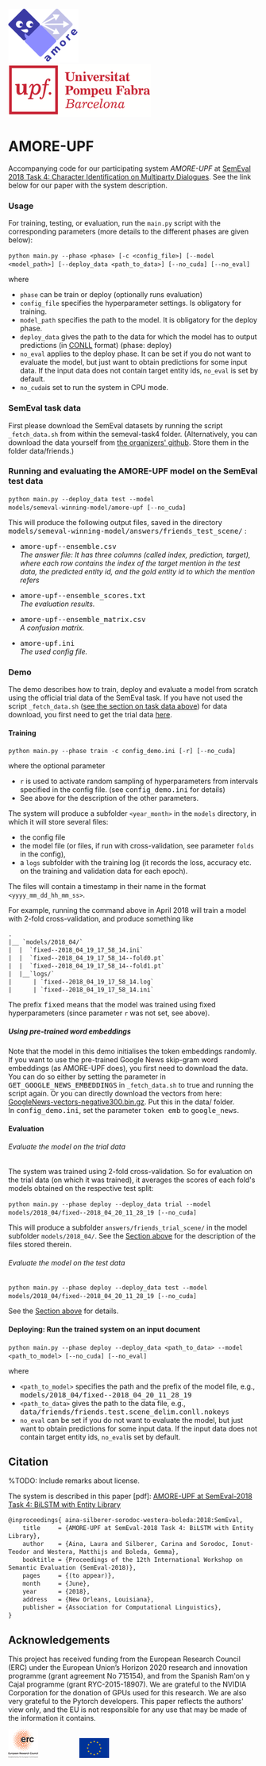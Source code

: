 ![AMORE-UPF](logos/logo-AMORE-blue-withtext.png)    &nbsp; &nbsp; &nbsp; &nbsp; &nbsp;  &nbsp; &nbsp; &nbsp; &nbsp; &nbsp;  &nbsp; &nbsp; &nbsp; &nbsp; &nbsp;  &nbsp; &nbsp; &nbsp; &nbsp; &nbsp;  &nbsp; &nbsp; &nbsp; &nbsp; &nbsp; &nbsp; &nbsp; &nbsp; &nbsp; &nbsp;      ![UPF](logos/upf-logo.png)

# AMORE-UPF  

Accompanying code for our participating system *AMORE-UPF* at [SemEval 2018 Task 4: Character Identification on Multiparty Dialogues](https://competitions.codalab.org/competitions/17310). 
See the link below for our paper with the system description. 

### Usage
For training, testing, or evaluation, run the `main.py` script with the corresponding parameters (more details to the different phases are given below): 

`python main.py --phase <phase> [-c <config_file>] [--model <model_path>] [--deploy_data <path_to_data>] [--no_cuda] [--no_eval]`

where 
- `phase` can be train or deploy (optionally runs evaluation)
- `config_file` specifies the hyperparameter settings. Is obligatory for training. 
- `model_path` specifies the path to the model. It is obligatory for the deploy phase. 
- `deploy_data` gives the path to the data for which the model has to output predictions (in [CONLL](https://competitions.codalab.org/competitions/17310#learn_the_details-evaluation) format) (phase: deploy)
- `no_eval` applies to the deploy phase. It can be set if you do not want to evaluate the model, but just want to obtain predictions for some input data. If the input data does not contain target entity ids, `no_eval` is set by default.
- `no_cuda`is set to run the system in CPU mode.

### SemEval task data
First please download the SemEval datasets by running the script `_fetch_data.sh` from within the semeval-task4 folder. (Alternatively, you can download the data yourself from [the organizers' github](https://github.com/emorynlp/semeval-2018-task4/tree/master/dat). Store them in the folder data/friends.)


### Running and evaluating the AMORE-UPF model on the SemEval test data

<code>python main.py --deploy_data test --model models/semeval-winning-model/amore-upf [--no_cuda]</code>

This will produce the following output files, saved in the directory 
<tt>models/semeval-winning-model/answers/friends_test_scene/</tt> :

- <tt>amore-upf--ensemble.csv</tt><br/>
*The answer file: It has three columns (called index, prediction, target), <br/>where each row contains the index of the target mention in the test data, the predicted entity id, and the gold entity id to which the mention refers*

- <tt>amore-upf--ensemble_scores.txt</tt> <br/>
*The evaluation results.*

- <tt>amore-upf--ensemble_matrix.csv</tt><br/>
*A confusion matrix.*

- <tt>amore-upf.ini</tt><br/>
*The used config file.*

### Demo

The demo describes how to train, deploy and evaluate a model from scratch using the official trial data of the SemEval task. If you have not used the script `_fetch_data.sh` ([see the section on task data above](#semeval-task-data)) for data download, you first need to get the trial data [here](https://competitions.codalab.org/my/datasets/download/d8e0b7e1-1c4f-4171-93e9-74339e6c759e).

#### Training
`python main.py --phase train -c config_demo.ini [-r] [--no_cuda]`

where the optional parameter 
* `r` is used to activate random sampling of hyperparameters  from intervals specified in the config file. (see <tt>config_demo.ini</tt> for details)
* See above for the description of the other parameters.

The system will produce a subfolder `<year_month>` in the `models` directory, in which it will store several files:
* the config file
* the model file (or files, if run with cross-validation, see parameter `folds` in the config), 
* a `logs` subfolder with the training log (it records the loss, accuracy etc. on the training and validation data for each epoch).

The files will contain a timestamp in their name in the format `<yyyy_mm_dd_hh_mm_ss>`. 

For example, running the command above in April 2018 will train a model with 2-fold cross-validation, and produce something like 
```
.
|__ `models/2018_04/`
|  |  `fixed--2018_04_19_17_58_14.ini`
|  |  `fixed--2018_04_19_17_58_14--fold0.pt`
|  |  `fixed--2018_04_19_17_58_14--fold1.pt`
|  |__`logs/`
|      | `fixed--2018_04_19_17_58_14.log`
|      | `fixed--2018_04_19_17_58_14.ini`
```
The prefix <tt>fixed</tt> means that the model was trained using fixed hyperparameters (since parameter `r` was not set, see above).

##### Using pre-trained word embeddings
Note that the model in this demo initialises the token embeddings randomly. If you want to use  the pre-trained Google News skip-gram word embeddings (as AMORE-UPF does), you first need to download the data. You can do so either by setting the parameter in <tt>GET_GOOGLE_NEWS_EMBEDDINGS</tt> in `_fetch_data.sh`  to true and running the script again. Or you can directly download the vectors from here: 
[GoogleNews-vectors-negative300.bin.gz](https://code.google.com/archive/p/word2vec/).
Put this in the data/ folder. <br/>
In <tt>config_demo.ini</tt>, set the parameter <tt>token emb</tt> to <tt>google_news</tt>.



#### Evaluation
###### Evaluate the model on the trial data
The system was trained using 2-fold cross-validation. So for evaluation on the trial data (on which it was trained), it averages the scores of each fold's models obtained on the respective test split:

`python main.py --phase deploy --deploy_data trial --model models/2018_04/fixed--2018_04_20_11_28_19 [--no_cuda]`

This will produce a subfolder `answers/friends_trial_scene/` in the model subfolder `models/2018_04/`. 
See the [Section above](#running-and-evaluating-the-amore-upf-model-on-the-semeval-test-data) for the description of the files stored therein.

###### Evaluate the model on the test data
`python main.py --phase deploy --deploy_data test --model models/2018_04/fixed--2018_04_20_11_28_19 [--no_cuda]`

See the [Section above](#running-and-evaluating-the-amore-upf-model-on-the-semeval-test-data) for details.


#### Deploying: Run the trained system on an input document 
`python main.py --phase deploy --deploy_data <path_to_data> --model <path_to_model> [--no_cuda] [--no_eval]`

where
* `<path_to_model>` specifies the path and the prefix of the model file, e.g., <br/>
    <tt>models/2018_04/fixed--2018_04_20_11_28_19</tt>
* `<path_to_data>` gives the path to the data file, e.g.,<br/>
    <tt>data/friends/friends.test.scene_delim.conll.nokeys</tt>
* `no_eval` can be set if you do not want to evaluate the model, but just want to obtain predictions for some input data. If the input data does not contain target entity ids, `no_eval`is set by default.

## Citation
%TODO: Include remarks about license.

The system is described in this paper [pdf]: <a target="_blank" href="http://www.coli.uni-saarland.de/~carina/semeval2018-amore_upf-final.pdf">AMORE-UPF at SemEval-2018 Task 4: BiLSTM with Entity Library</a>

```
@inproceedings{ aina-silberer-sorodoc-westera-boleda:2018:SemEval,
    title     = {AMORE-UPF at SemEval-2018 Task 4: BiLSTM with Entity Library},
    author    = {Aina, Laura and Silberer, Carina and Sorodoc, Ionut-Teodor and Westera, Matthijs and Boleda, Gemma},
    booktitle = {Proceedings of the 12th International Workshop on Semantic Evaluation (SemEval-2018)},
    pages     = {(to appear)},
    month     = {June},
    year      = {2018},
    address   = {New Orleans, Louisiana},
    publisher = {Association for Computational Linguistics},
}
```

## Acknowledgements
This project has received funding from the European Research Council (ERC) under the European Union’s Horizon 2020 research and innovation programme (grant agreement No 715154), and from the Spanish Ram\'on y Cajal programme (grant RYC-2015-18907). We are grateful to the NVIDIA Corporation for the donation of GPUs used for this research. We are also very grateful to the Pytorch developers. This paper reflects the authors' view only, and the EU is not responsible for any use that may be made of the information it contains.

![(ERC logo)](logos/LOGO-ERC.jpg)      &nbsp; &nbsp; &nbsp; &nbsp; &nbsp;  &nbsp; &nbsp; &nbsp; &nbsp; &nbsp;       ![(EU flag)](logos/flag_yellow_low.jpeg)


